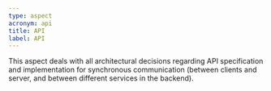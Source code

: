 ```yaml
---
type: aspect
acronym: api
title: API
label: API
---
```


This aspect deals with all architectural decisions regarding API specification and implementation for synchronous 
communication (between clients and server, and between different services in the backend).
